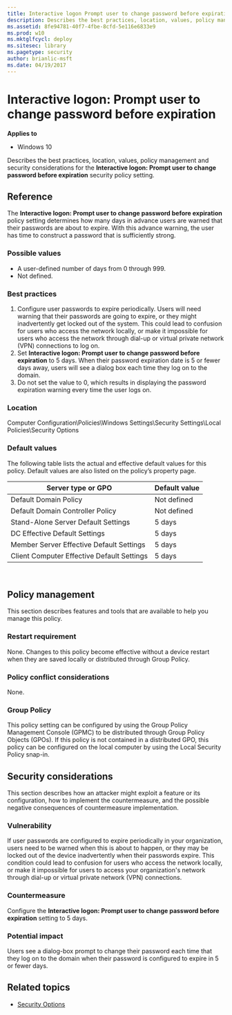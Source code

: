 ```yaml
---
title: Interactive logon Prompt user to change password before expiration (Windows 10)
description: Describes the best practices, location, values, policy management and security considerations for the Interactive logon Prompt user to change password before expiration security policy setting.
ms.assetid: 8fe94781-40f7-4fbe-8cfd-5e116e6833e9
ms.prod: w10
ms.mktglfcycl: deploy
ms.sitesec: library
ms.pagetype: security
author: brianlic-msft
ms.date: 04/19/2017
---
```


# Interactive logon: Prompt user to change password before expiration

**Applies to**
-   Windows 10

Describes the best practices, location, values, policy management and security considerations for the **Interactive logon: Prompt user to change password before expiration** security policy setting.

## Reference

The **Interactive logon: Prompt user to change password before expiration** policy setting determines how many days in advance users are warned that their passwords are about to expire. With this advance warning, the user has time to construct a password that is sufficiently strong.

### Possible values

-   A user-defined number of days from 0 through 999.
-   Not defined.

### Best practices

1.  Configure user passwords to expire periodically. Users will need warning that their passwords are going to expire, or they might inadvertently get locked out of the system. This could lead to confusion for users who access the network locally, or make it impossible for users who access the network through dial-up or virtual private network (VPN) connections to log on.
2.  Set **Interactive logon: Prompt user to change password before expiration** to 5 days. When their password expiration date is 5 or fewer days away, users will see a dialog box each time they log on to the domain.
3.  Do not set the value to 0, which results in displaying the password expiration warning every time the user logs on.

### Location

Computer Configuration\\Policies\\Windows Settings\\Security Settings\\Local Policies\\Security Options

### Default values

The following table lists the actual and effective default values for this policy. Default values are also listed on the policy’s property page.

| Server type or GPO | Default value |
| - | - |
| Default Domain Policy| Not defined| 
| Default Domain Controller Policy | Not defined| 
| Stand-Alone Server Default Settings | 5 days|
| DC Effective Default Settings | 5 days | 
| Member Server Effective Default Settings| 5 days |
| Client Computer Effective Default Settings | 5 days| 
 
## Policy management

This section describes features and tools that are available to help you manage this policy.

### Restart requirement

None. Changes to this policy become effective without a device restart when they are saved locally or distributed through Group Policy.

### Policy conflict considerations

None.

### Group Policy

This policy setting can be configured by using the Group Policy Management Console (GPMC) to be distributed through Group Policy Objects (GPOs). If this policy is not contained in a distributed GPO, this policy can be configured on the local computer by using the Local Security Policy snap-in.

## Security considerations

This section describes how an attacker might exploit a feature or its configuration, how to implement the countermeasure, and the possible negative consequences of countermeasure implementation.

### Vulnerability

If user passwords are configured to expire periodically in your organization, users need to be warned when this is about to happen, or they may be locked out of the device inadvertently when their passwords expire. This condition could lead to confusion for users who access the network locally, or make it impossible for users to access your organization's network through dial-up or virtual private network (VPN) connections.

### Countermeasure

Configure the **Interactive logon: Prompt user to change password before expiration** setting to 5 days.

### Potential impact

Users see a dialog-box prompt to change their password each time that they log on to the domain when their password is configured to expire in 5 or fewer days.

## Related topics

- [Security Options](security-options.md)
